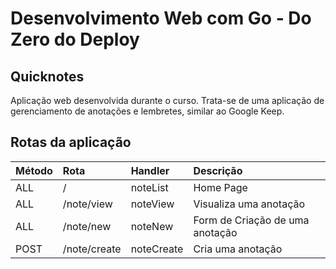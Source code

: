 # Desenvolvimento Web com Go - Do Zero do Deploy

## Quicknotes

Aplicação web desenvolvida durante o curso. Trata-se de uma aplicação de gerenciamento de anotações e lembretes, similar ao Google Keep.

## Rotas da aplicação

| Método | Rota         | Handler         | Descrição                              |
|:-------|:-------------|:----------------|:---------------------------------------|
| ALL    | /            | noteList        | Home Page                              |
| ALL    | /note/view   | noteView        | Visualiza uma anotação                 |
| ALL    | /note/new    | noteNew         | Form de Criação de uma anotação        |
| POST   | /note/create | noteCreate      | Cria uma anotação                      |